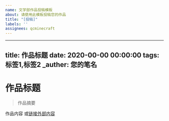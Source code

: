 ```yaml
---
name: 文学部作品投稿模板
about: 请使用此模板投稿您的作品
title: "[投稿]"
labels: ''
assignees: qcminecraft
---
```


----
title: 作品标题
date: 2020-00-00 00:00:00
tags: 标签1,标签2
_auther: 您的笔名
----
# 作品标题

> 作品摘要

作品内容
或[链接外部内容](http://nyaruko.love/?修改此链接)
